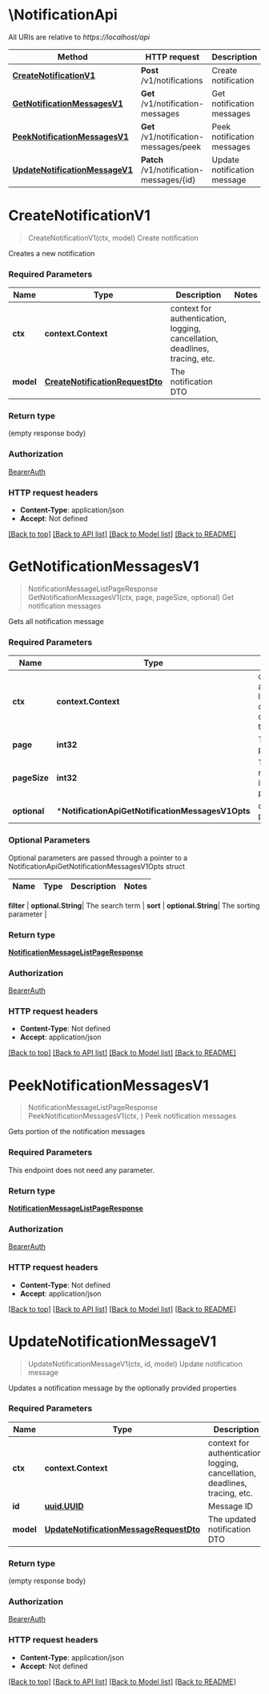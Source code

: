 # \NotificationApi

All URIs are relative to *https://localhost/api*

Method | HTTP request | Description
------------- | ------------- | -------------
[**CreateNotificationV1**](NotificationApi.md#CreateNotificationV1) | **Post** /v1/notifications | Create notification
[**GetNotificationMessagesV1**](NotificationApi.md#GetNotificationMessagesV1) | **Get** /v1/notification-messages | Get notification messages
[**PeekNotificationMessagesV1**](NotificationApi.md#PeekNotificationMessagesV1) | **Get** /v1/notification-messages/peek | Peek notification messages
[**UpdateNotificationMessageV1**](NotificationApi.md#UpdateNotificationMessageV1) | **Patch** /v1/notification-messages/{id} | Update notification message


# **CreateNotificationV1**
> CreateNotificationV1(ctx, model)
Create notification

Creates a new notification

### Required Parameters

Name | Type | Description  | Notes
------------- | ------------- | ------------- | -------------
 **ctx** | **context.Context** | context for authentication, logging, cancellation, deadlines, tracing, etc.
  **model** | [**CreateNotificationRequestDto**](CreateNotificationRequestDto.md)| The notification DTO | 

### Return type

 (empty response body)

### Authorization

[BearerAuth](README.md#BearerAuth)

### HTTP request headers

 - **Content-Type**: application/json
 - **Accept**: Not defined

[[Back to top]](#) [[Back to API list]](README.md#documentation-for-api-endpoints) [[Back to Model list]](../README.md#documentation-for-models) [[Back to README]](../README.md)

# **GetNotificationMessagesV1**
> NotificationMessageListPageResponse GetNotificationMessagesV1(ctx, page, pageSize, optional)
Get notification messages

Gets all notification message

### Required Parameters

Name | Type | Description  | Notes
------------- | ------------- | ------------- | -------------
 **ctx** | **context.Context** | context for authentication, logging, cancellation, deadlines, tracing, etc.
  **page** | **int32**| The desired page number | [default to 0]
  **pageSize** | **int32**| The desired number of items per page | [default to 25]
 **optional** | ***NotificationApiGetNotificationMessagesV1Opts** | optional parameters | nil if no parameters

### Optional Parameters
Optional parameters are passed through a pointer to a NotificationApiGetNotificationMessagesV1Opts struct

Name | Type | Description  | Notes
------------- | ------------- | ------------- | -------------


 **filter** | **optional.String**| The search term | 
 **sort** | **optional.String**| The sorting parameter | 

### Return type

[**NotificationMessageListPageResponse**](NotificationMessageListPageResponse.md)

### Authorization

[BearerAuth](README.md#BearerAuth)

### HTTP request headers

 - **Content-Type**: Not defined
 - **Accept**: application/json

[[Back to top]](#) [[Back to API list]](README.md#documentation-for-api-endpoints) [[Back to Model list]](../README.md#documentation-for-models) [[Back to README]](../README.md)

# **PeekNotificationMessagesV1**
> NotificationMessageListPageResponse PeekNotificationMessagesV1(ctx, )
Peek notification messages

Gets portion of the notification messages

### Required Parameters
This endpoint does not need any parameter.

### Return type

[**NotificationMessageListPageResponse**](NotificationMessageListPageResponse.md)

### Authorization

[BearerAuth](README.md#BearerAuth)

### HTTP request headers

 - **Content-Type**: Not defined
 - **Accept**: application/json

[[Back to top]](#) [[Back to API list]](README.md#documentation-for-api-endpoints) [[Back to Model list]](../README.md#documentation-for-models) [[Back to README]](../README.md)

# **UpdateNotificationMessageV1**
> UpdateNotificationMessageV1(ctx, id, model)
Update notification message

Updates a notification message by the optionally provided properties

### Required Parameters

Name | Type | Description  | Notes
------------- | ------------- | ------------- | -------------
 **ctx** | **context.Context** | context for authentication, logging, cancellation, deadlines, tracing, etc.
  **id** | [**uuid.UUID**](.md)| Message ID | 
  **model** | [**UpdateNotificationMessageRequestDto**](UpdateNotificationMessageRequestDto.md)| The updated notification DTO | 

### Return type

 (empty response body)

### Authorization

[BearerAuth](README.md#BearerAuth)

### HTTP request headers

 - **Content-Type**: application/json
 - **Accept**: Not defined

[[Back to top]](#) [[Back to API list]](README.md#documentation-for-api-endpoints) [[Back to Model list]](../README.md#documentation-for-models) [[Back to README]](../README.md)

